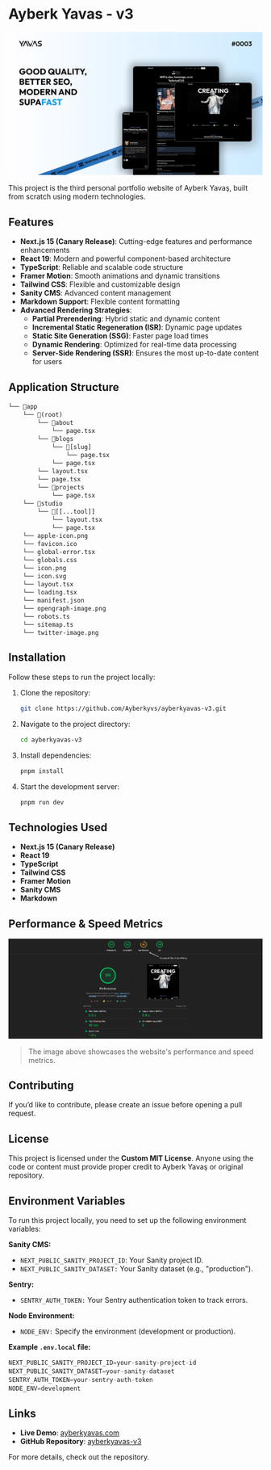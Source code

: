 # Ayberk Yavas - v3

![Ayberk Yavas Banner](./public/media/ayberkyavasv3-banner.jpg)

This project is the third personal portfolio website of Ayberk Yavaş, built from scratch using modern technologies.

## Features

- **Next.js 15 (Canary Release)**: Cutting-edge features and performance enhancements
- **React 19**: Modern and powerful component-based architecture
- **TypeScript**: Reliable and scalable code structure
- **Framer Motion**: Smooth animations and dynamic transitions
- **Tailwind CSS**: Flexible and customizable design
- **Sanity CMS**: Advanced content management
- **Markdown Support**: Flexible content formatting
- **Advanced Rendering Strategies**:
  - **Partial Prerendering**: Hybrid static and dynamic content
  - **Incremental Static Regeneration (ISR)**: Dynamic page updates
  - **Static Site Generation (SSG)**: Faster page load times
  - **Dynamic Rendering**: Optimized for real-time data processing
  - **Server-Side Rendering (SSR)**: Ensures the most up-to-date content for users

## Application Structure

```text
└── 📁app
    └── 📁(root)
        └── 📁about
            └── page.tsx
        └── 📁blogs
            └── 📁[slug]
                └── page.tsx
            └── page.tsx
        └── layout.tsx
        └── page.tsx
        └── 📁projects
            └── page.tsx
    └── 📁studio
        └── 📁[[...tool]]
            └── layout.tsx
            └── page.tsx
    └── apple-icon.png
    └── favicon.ico
    └── global-error.tsx
    └── globals.css
    └── icon.png
    └── icon.svg
    └── layout.tsx
    └── loading.tsx
    └── manifest.json
    └── opengraph-image.png
    └── robots.ts
    └── sitemap.ts
    └── twitter-image.png
```

## Installation

Follow these steps to run the project locally:

1. Clone the repository:

   ```sh
   git clone https://github.com/Ayberkyvs/ayberkyavas-v3.git
   ```

2. Navigate to the project directory:

   ```sh
   cd ayberkyavas-v3
   ```

3. Install dependencies:

   ```sh
   pnpm install
   ```

4. Start the development server:

   ```sh
   pnpm run dev
   ```

## Technologies Used

- **Next.js 15 (Canary Release)**
- **React 19**
- **TypeScript**
- **Tailwind CSS**
- **Framer Motion**
- **Sanity CMS**
- **Markdown**

## Performance & Speed Metrics

![Site Speed](./public/media/speed-metrics-lighthouse.png)
> The image above showcases the website's performance and speed metrics.

## Contributing

If you’d like to contribute, please create an issue before opening a pull request.

## License

This project is licensed under the **Custom MIT License**. Anyone using the code or content must provide proper credit to Ayberk Yavaş or original repository.

## Environment Variables

To run this project locally, you need to set up the following environment variables:

**Sanity CMS:**

- ```NEXT_PUBLIC_SANITY_PROJECT_ID```: Your Sanity project ID.
- ```NEXT_PUBLIC_SANITY_DATASET:``` Your Sanity dataset (e.g., "production").

**Sentry:**

- ```SENTRY_AUTH_TOKEN:``` Your Sentry authentication token to track errors.
  
**Node Environment:**

- ```NODE_ENV:``` Specify the environment (development or production).

**Example ```.env.local``` file:**

```js
NEXT_PUBLIC_SANITY_PROJECT_ID=your-sanity-project-id
NEXT_PUBLIC_SANITY_DATASET=your-sanity-dataset
SENTRY_AUTH_TOKEN=your-sentry-auth-token
NODE_ENV=development
```

## Links

- **Live Demo**: [ayberkyavas.com](https://ayberkyavas.com)
- **GitHub Repository**: [ayberkyavas-v3](https://github.com/Ayberkyvs/ayberkyavas-v3)

For more details, check out the repository.
